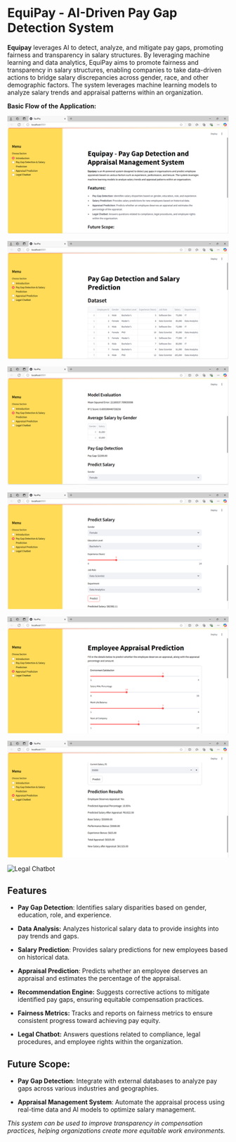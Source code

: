 # EquiPay - AI-Driven Pay Gap Detection System

**Equipay** leverages AI to detect, analyze, and mitigate pay gaps, promoting fairness and transparency in salary structures. By leveraging machine learning and data analytics, EquiPay aims to promote fairness and transparency in salary structures, enabling companies to take data-driven actions to bridge salary discrepancies across gender, race, and other demographic factors. The system leverages machine learning models to analyze salary trends and appraisal patterns within an organization.


**Basic Flow of the Application:**

![EquiPay Dashboard](https://github.com/SK-21-D3v/EquiPay/blob/main/Screenshot%20(1405).png?raw=true)<br>

![Pay Gap Detection & Salary Prediction](https://github.com/SK-21-D3v/EquiPay/blob/main/Screenshot%20(1406).png?raw=true)<br>

![Pay Gap Detection & Salary Prediction](https://github.com/SK-21-D3v/EquiPay/blob/main/Screenshot%20(1407).png?raw=true)<br>

![Pay Gap Detection & Salary Prediction](https://github.com/SK-21-D3v/EquiPay/blob/main/Screenshot%20(1408).png?raw=true)<br>

![Appraisal Prediction](https://github.com/SK-21-D3v/EquiPay/blob/main/Screenshot%20(1409).png?raw=true)<br>

![Appraisal Prediction Results](https://github.com/SK-21-D3v/EquiPay/blob/main/Screenshot%20(1410).png?raw=true)<br>

![Legal Chatbot]()<br>


## Features

- **Pay Gap Detection**: Identifies salary disparities based on gender, education, role, and experience.<br>

- **Data Analysis:** Analyzes historical salary data to provide insights into pay trends and gaps.<br>

- **Salary Prediction**: Provides salary predictions for new employees based on historical data.

- **Appraisal Prediction**: Predicts whether an employee deserves an appraisal and estimates the percentage of the appraisal. 

- **Recommendation Engine:** Suggests corrective actions to mitigate identified pay gaps, ensuring equitable compensation practices.<br>

- **Fairness Metrics:**  Tracks and reports on fairness metrics to ensure consistent progress toward achieving pay equity.<br>

- **Legal Chatbot:**   Answers questions related to compliance, legal procedures, and employee rights within the organization.<br>


## Future Scope:
        
- **Pay Gap Detection**: Integrate with external databases to analyze pay gaps across various industries and geographies.

- **Appraisal Management System**: Automate the appraisal process using real-time data and AI models to optimize salary management.

*This system can be used to improve transparency in compensation practices, helping organizations create more equitable work environments.*
